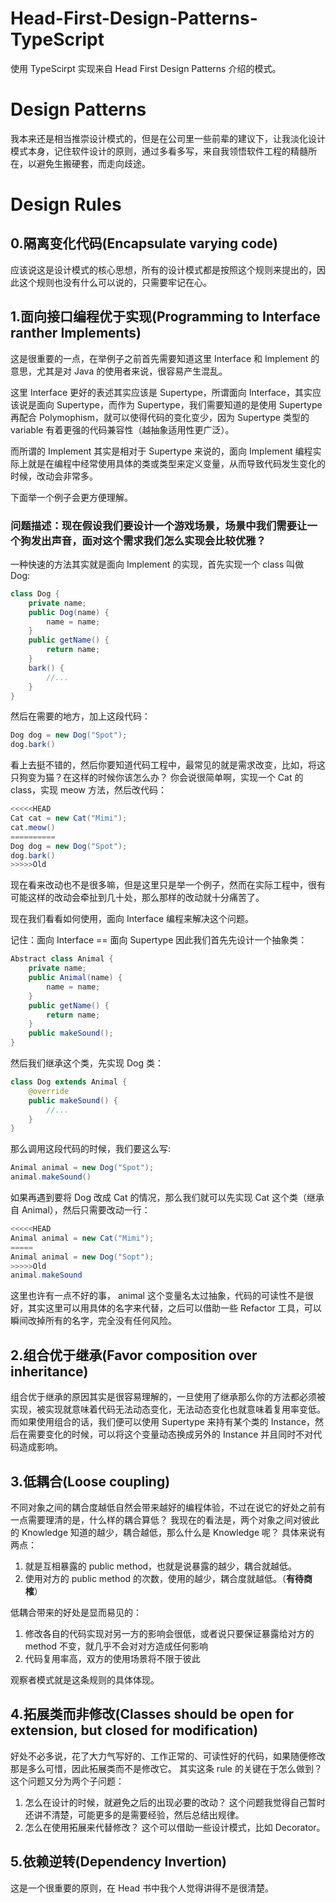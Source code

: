 # Head-First-Design-Patterns-TypeScript
使用 TypeScirpt 实现来自 Head First Design Patterns 介绍的模式。
# Design Patterns
我本来还是相当推崇设计模式的，但是在公司里一些前辈的建议下，让我淡化设计模式本身，记住软件设计的原则，通过多看多写，来自我领悟软件工程的精髓所在，以避免生搬硬套，而走向歧途。
# Design Rules
## 0.隔离变化代码(Encapsulate varying code)
应该说这是设计模式的核心思想，所有的设计模式都是按照这个规则来提出的，因此这个规则也没有什么可以说的，只需要牢记在心。

## 1.面向接口编程优于实现(Programming to Interface ranther Implements)
这是很重要的一点，在举例子之前首先需要知道这里 Interface 和 Implement 的意思，尤其是对 Java 的使用者来说，很容易产生混乱。

这里 Interface 更好的表述其实应该是 Supertype，所谓面向 Interface，其实应该说是面向 Supertype，而作为 Supertype，我们需要知道的是使用 Supertype 再配合 Polymophism，就可以使得代码的变化变少，因为 Supertype 类型的 variable 有着更强的代码兼容性（越抽象适用性更广泛）。

而所谓的 Implement 其实是相对于 Supertype 来说的，面向 Implement 编程实际上就是在编程中经常使用具体的类或类型来定义变量，从而导致代码发生变化的时候，改动会非常多。

下面举一个例子会更方便理解。
### 问题描述：现在假设我们要设计一个游戏场景，场景中我们需要让一个狗发出声音，面对这个需求我们怎么实现会比较优雅？
一种快速的方法其实就是面向 Implement 的实现，首先实现一个 class 叫做 Dog:
```java
class Dog {
    private name;
    public Dog(name) {
        name = name;
    }
    public getName() {
        return name;
    }
    bark() {
        //...
    }
}
```

然后在需要的地方，加上这段代码：
```java
Dog dog = new Dog("Spot");
dog.bark()
```
看上去挺不错的，然后你要知道代码工程中，最常见的就是需求改变，比如，将这只狗变为猫？在这样的时候你该怎么办？
你会说很简单啊，实现一个 Cat 的 class，实现 meow 方法，然后改代码：
```java
<<<<<HEAD
Cat cat = new Cat("Mimi");
cat.meow()
==========
Dog dog = new Dog("Spot");
dog.bark()
>>>>>Old
```

现在看来改动也不是很多嘛，但是这里只是举一个例子，然而在实际工程中，很有可能这样的改动会牵扯到几十处，那么那样的改动就十分痛苦了。

现在我们看看如何使用，面向 Interface 编程来解决这个问题。

记住：面向 Interface == 面向 Supertype
因此我们首先先设计一个抽象类：
```java
Abstract class Animal {
    private name;
    public Animal(name) {
        name = name;
    }
    public getName() {
        return name;
    }
    public makeSound();
}
```

然后我们继承这个类，先实现 Dog 类：
```java
class Dog extends Animal {
    @override
    public makeSound() {
        //...
    }
}
```

那么调用这段代码的时候，我们要这么写:
```java
Animal animal = new Dog("Spot");
animal.makeSound()
```

如果再遇到要将 Dog 改成 Cat 的情况，那么我们就可以先实现 Cat 这个类（继承自 Animal），然后只需要改动一行：
```java
<<<<<HEAD
Animal animal = new Cat("Mimi");
=====
Animal animal = new Dog("Sopt");
>>>>>Old
animal.makeSound
```
这里也许有一点不好的事， animal 这个变量名太过抽象，代码的可读性不是很好，其实这里可以用具体的名字来代替，之后可以借助一些 Refactor 工具，可以瞬间改掉所有的名字，完全没有任何风险。

## 2.组合优于继承(Favor composition over inheritance)
组合优于继承的原因其实是很容易理解的，一旦使用了继承那么你的方法都必须被实现，被实现就意味着代码无法动态变化，无法动态变化也就意味着复用率变低。
而如果使用组合的话，我们便可以使用 Supertype 来持有某个类的 Instance，然后在需要变化的时候，可以将这个变量动态换成另外的 Instance 并且同时不对代码造成影响。

## 3.低耦合(Loose coupling)
不同对象之间的耦合度越低自然会带来越好的编程体验，不过在说它的好处之前有一点需要理清的是，什么样的耦合算低？
我现在的看法是，两个对象之间对彼此的 Knowledge 知道的越少，耦合越低，那么什么是 Knowledge 呢？
具体来说有两点：
1. 就是互相暴露的 public method，也就是说暴露的越少，耦合就越低。
2. 使用对方的 public method 的次数，使用的越少，耦合度就越低。（**有待商榷**）

低耦合带来的好处是显而易见的：
1. 修改各自的代码实现对另一方的影响会很低，或者说只要保证暴露给对方的 method 不变，就几乎不会对对方造成任何影响
2. 代码复用率高，双方的使用场景将不限于彼此

观察者模式就是这条规则的具体体现。

## 4.拓展类而非修改(Classes should be open for extension, but closed for modification)
好处不必多说，花了大力气写好的、工作正常的、可读性好的代码，如果随便修改那是多么可惜，因此拓展类而不是修改它。
其实这条 rule 的关键在于怎么做到？这个问题又分为两个子问题：

1. 怎么在设计的时候，就避免之后的出现必要的改动？
这个问题我觉得自己暂时还讲不清楚，可能更多的是需要经验，然后总结出规律。
2. 怎么在使用拓展来代替修改？
这个可以借助一些设计模式，比如 Decorator。

## 5.依赖逆转(Dependency Invertion)
这是一个很重要的原则，在 Head 书中我个人觉得讲得不是很清楚。

